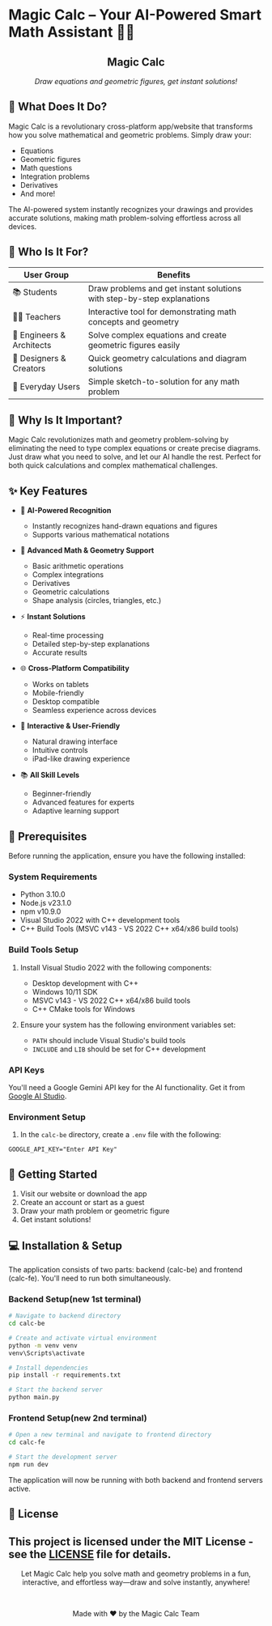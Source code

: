 # Magic Calc – Your AI-Powered Smart Math Assistant 🧮✨

<div align="center">
  <!-- Logo will be added here -->
  <h2>Magic Calc</h2>
  <i>Draw equations and geometric figures, get instant solutions!</i>
</div>

## 🎯 What Does It Do?

Magic Calc is a revolutionary cross-platform app/website that transforms how you solve mathematical and geometric problems. Simply draw your:
- Equations
- Geometric figures
- Math questions
- Integration problems
- Derivatives
- And more!

The AI-powered system instantly recognizes your drawings and provides accurate solutions, making math problem-solving effortless across all devices.

## 👥 Who Is It For?

| User Group | Benefits |
|------------|----------|
| 📚 Students | Draw problems and get instant solutions with step-by-step explanations |
| 👩‍🏫 Teachers | Interactive tool for demonstrating math concepts and geometry |
| 👷 Engineers & Architects | Solve complex equations and create geometric figures easily |
| 🎨 Designers & Creators | Quick geometry calculations and diagram solutions |
| 👥 Everyday Users | Simple sketch-to-solution for any math problem |

## 🌟 Why Is It Important?

Magic Calc revolutionizes math and geometry problem-solving by eliminating the need to type complex equations or create precise diagrams. Just draw what you need to solve, and let our AI handle the rest. Perfect for both quick calculations and complex mathematical challenges.

## ✨ Key Features

- 🤖 **AI-Powered Recognition**
  - Instantly recognizes hand-drawn equations and figures
  - Supports various mathematical notations

- 📐 **Advanced Math & Geometry Support**
  - Basic arithmetic operations
  - Complex integrations
  - Derivatives
  - Geometric calculations
  - Shape analysis (circles, triangles, etc.)

- ⚡ **Instant Solutions**
  - Real-time processing
  - Detailed step-by-step explanations
  - Accurate results

- 🌐 **Cross-Platform Compatibility**
  - Works on tablets
  - Mobile-friendly
  - Desktop compatible
  - Seamless experience across devices

- 🎨 **Interactive & User-Friendly**
  - Natural drawing interface
  - Intuitive controls
  - iPad-like drawing experience

- 📚 **All Skill Levels**
  - Beginner-friendly
  - Advanced features for experts
  - Adaptive learning support

## 🔧 Prerequisites

Before running the application, ensure you have the following installed:

### System Requirements
- Python 3.10.0
- Node.js v23.1.0
- npm v10.9.0
- Visual Studio 2022 with C++ development tools
- C++ Build Tools (MSVC v143 - VS 2022 C++ x64/x86 build tools)

### Build Tools Setup
1. Install Visual Studio 2022 with the following components:
   - Desktop development with C++
   - Windows 10/11 SDK
   - MSVC v143 - VS 2022 C++ x64/x86 build tools
   - C++ CMake tools for Windows

2. Ensure your system has the following environment variables set:
   - `PATH` should include Visual Studio's build tools
   - `INCLUDE` and `LIB` should be set for C++ development

### API Keys
You'll need a Google Gemini API key for the AI functionality. Get it from [Google AI Studio](https://aistudio.google.com/app/apikey).

### Environment Setup
1. In the `calc-be` directory, create a `.env` file with the following:
```env
GOOGLE_API_KEY="Enter API Key"
```

## 🚀 Getting Started

1. Visit our website or download the app
2. Create an account or start as a guest
3. Draw your math problem or geometric figure
4. Get instant solutions!

## 💻 Installation & Setup

The application consists of two parts: backend (calc-be) and frontend (calc-fe). You'll need to run both simultaneously.

### Backend Setup(new 1st terminal)
```bash
# Navigate to backend directory
cd calc-be

# Create and activate virtual environment
python -m venv venv
venv\Scripts\activate

# Install dependencies
pip install -r requirements.txt

# Start the backend server
python main.py
```

### Frontend Setup(new 2nd terminal)
```bash
# Open a new terminal and navigate to frontend directory
cd calc-fe

# Start the development server
npm run dev
```

The application will now be running with both backend and frontend servers active.


## 📄 License

This project is licensed under the MIT License - see the [LICENSE](LICENSE) file for details.
--

<div align="center">
  <p>Let Magic Calc help you solve math and geometry problems in a fun, interactive, and effortless way—draw and solve instantly, anywhere!</p>
  <br>
  <p>Made with ❤️ by the Magic Calc Team</p>
</div>
